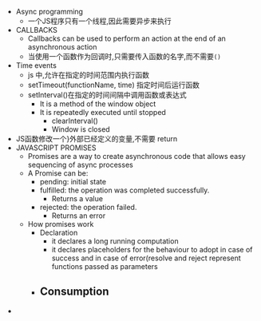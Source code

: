 - Async programming
	- 一个JS程序只有一个线程,因此需要异步来执行
- CALLBACKS
	- Callbacks can be used to perform an action at the end of an asynchronous action
	- 当使用一个函数作为回调时,只需要传入函数的名字,而不需要`()`
- Time events
	- js 中,允许在指定的时间范围内执行函数
	- setTimeout(functionName, time) 指定时间后运行函数
	- setInterval()在指定的时间间隔中调用函数或表达式
		- It is a method of the window object
		- It is repeatedly executed until stopped
			- clearInterval()
			- Window is closed
- JS函数修改一个}外部已经定义的变量,不需要 return
- JAVASCRIPT PROMISES
	- Promises are a way to create asynchronous code that allows easy sequencing of async processes
	- A Promise can be:
		- pending: initial state
		- fulfilled: the operation was completed successfully.
			- Returns a value
		- rejected: the operation failed.
			- Returns an error
	- How promises work
		- Declaration
			- it declares a long running computation
			- it declares placeholders for the behaviour to adopt in case of success and in case of error(resolve and reject represent functions passed as parameters
		- Consumption
			-
-